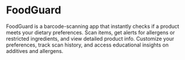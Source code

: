 # FoodGuard
FoodGuard is a barcode-scanning app that instantly checks if a product meets your dietary preferences. Scan items, get alerts for allergens or restricted ingredients, and view detailed product info. Customize your preferences, track scan history, and access educational insights on additives and allergens.

